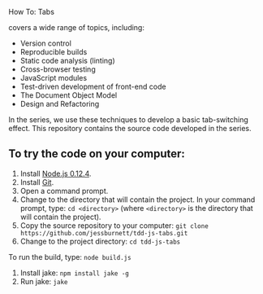 How To: Tabs

covers a wide range of topics, including:

* Version control
* Reproducible builds
* Static code analysis (linting)
* Cross-browser testing
* JavaScript modules
* Test-driven development of front-end code
* The Document Object Model
* Design and Refactoring

In the series, we use these techniques to develop a basic tab-switching effect. This repository contains the source code developed in the series.


To try the code on your computer:
---------------------------------

1. Install [Node.js 0.12.4](http://nodejs.org/dist/v0.12.4/).
2. Install [Git](http://git-scm.com/downloads).
3. Open a command prompt.
4. Change to the directory that will contain the project. In your command prompt, type: `cd <directory>` (where `<directory>` is the directory that will contain the project).
5. Copy the source repository to your computer: `git clone https://github.com/jessburnett/tdd-js-tabs.git`
6. Change to the project directory: `cd tdd-js-tabs`

To run the build, type: `node build.js`

1. Install jake: `npm install jake -g`
2. Run jake: `jake`
